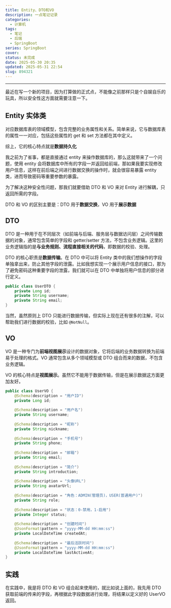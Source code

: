 ```yaml
---
title: Entity、DTO和VO
description: 一点笔记记录
categories:
  - 计算机
tags:
  - 笔记
  - 后端
  - SpringBoot
series: SpringBoot
cover: 
status: 未完成
date: 2025-05-30 20:35
updated: 2025-05-31 22:54
slug: 894321
---
```

---

最近在写一个新的项目，因为打算做的正式点，不能像之前那样只是个自娱自乐的玩具，所以安全性这方面就需要注意一下。

## Entity 实体类

对应数据库表的领域模型，包含完整的业务属性和关系。简单来说，它与数据库表的属性一一对应，包括这些属性的 get 和 set 方法都在其中定义。

综上，它的核心特点就是**数据持久化**

我之前为了省事，都是直接通过 entity 来操作数据库的，那么这就带来了一个问题，使用 entity 会将数据库中所有的字段一并返回给前端，那如果我要实现修改用户信息，这样在前后端之间进行数据交换的操作时，就会很容易暴露 entity 类，进而导致密码等重要参数的暴露。

为了解决这种安全性问题，那我们就要借助 DTO 和 VO 来对 Entity 进行解耦，只返回所需的字段。

DTO 和 VO 的区别主要是：DTO 用于**数据交换**，VO 用于**展示数据**

## DTO

DTO 是一种用于在不同层次（如前端与后端、服务层与数据访问层）之间传输数据的对象，通常包含简单的字段和 getter/setter 方法，不包含业务逻辑。这里的业务逻辑指的是**与业务规则、流程直接相关的代码**，即数据的校验、处理。

DTO 的核心职责是**数据传输**。在 DTO 中可以将 Entity 类中的我们想操作的字段单独拿出来，防止其他字段的泄露。比如我想实现一个展示用户信息的接口，那为了避免密码这种重要字段的泄露，我们就可以在 DTO 中单独将用户信息的部分进行定义。

```java title="UserDTO"
public class UserDTO {
    private Long id;
    private String username;
    private String email;
}
```

当然，虽然原则上 DTO 只能进行数据传输，但实际上现在还有很多的注解，可以帮助我们进行数据的校验，比如 `@NotNull`。

## VO

VO 是一种专门为**前端视图展示**设计的数据对象，它将后端的业务数据转换为前端易于处理的格式。VO 通常包含从多个领域模型或 DTO 组合而来的数据，不包含业务逻辑。

VO 的核心特点是**视图展示**。虽然它不能用于数据传输，但是在展示数据这方面更加友好。

```java title="UserVO"
public class UserVO {  
    @Schema(description = "用户ID")  
    private Long id;  
  
    @Schema(description = "用户名")  
    private String username;  
  
    @Schema(description = "昵称")  
    private String nickname;  
  
    @Schema(description = "手机号")  
    private String phone;  
  
    @Schema(description = "邮箱")  
    private String email;  
  
    @Schema(description = "简介")  
    private String introduction;  
  
    @Schema(description = "头像URL")  
    private String avatarUrl;  
  
    @Schema(description = "角色：ADMIN(管理员)，USER(普通用户)")  
    private String role;  
  
    @Schema(description = "状态：0-禁用，1-启用")  
    private Integer status;  
  
    @Schema(description = "创建时间")  
    @JsonFormat(pattern = "yyyy-MM-dd HH:mm:ss")  
    private LocalDateTime createdAt;  
  
    @Schema(description = "最后活跃时间")  
    @JsonFormat(pattern = "yyyy-MM-dd HH:mm:ss")  
    private LocalDateTime lastActiveAt;  
}
```

## 实践

在实践中，我是将 DTO 和 VO 组合起来使用的，就比如说上面的，我先用 DTO 获取前端的传来的字段，再根据此字段数据进行处理，将结果以定义好的 UserVO 返回。
